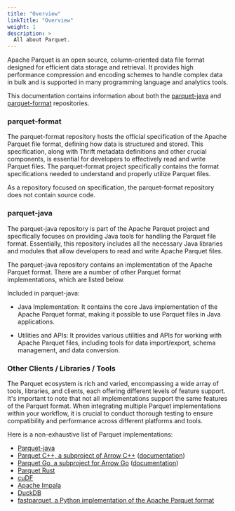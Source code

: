 ```yaml
---
title: "Overview"
linkTitle: "Overview"
weight: 1
description: >
  All about Parquet.
---
```


Apache Parquet is an open source, column-oriented data file format designed for efficient data storage and retrieval.
It provides high performance compression and encoding schemes to handle complex data in bulk and is supported in many programming language and analytics tools.

This documentation contains information about both the [parquet-java](https://github.com/apache/parquet-java) and [parquet-format](https://github.com/apache/parquet-format) repositories. 

### parquet-format

The parquet-format repository hosts the official specification of the Apache Parquet file format, defining how data is structured and stored. This specification, along with Thrift metadata definitions and other crucial components, is essential for developers to effectively read and write Parquet files. The parquet-format project specifically contains the format specifications needed to understand and properly utilize Parquet files.

As a repository focused on specification, the parquet-format repository does not contain source code. 


### parquet-java

The parquet-java repository is part of the Apache Parquet project and specifically focuses on providing Java tools for handling the Parquet file format. Essentially, this repository includes all the necessary Java libraries and modules that allow developers to read and write Apache Parquet files.

The parquet-java repository contains an implementation of the Apache Parquet format. There are a number of other Parquet format implementations, which are listed below. 

Included in parquet-java:
* Java Implementation: It contains the core Java implementation of the Apache Parquet format, making it possible to use Parquet files in Java applications.

* Utilities and APIs: It provides various utilities and APIs for working with Apache Parquet files, including tools for data import/export, schema management, and data conversion.


###  Other Clients / Libraries / Tools

The Parquet ecosystem is rich and varied, encompassing a wide array of tools, libraries, and clients, each offering different levels of feature support. It's important to note that not all implementations support the same features of the Parquet format. When integrating multiple Parquet implementations within your workflow, it is crucial to conduct thorough testing to ensure compatibility and performance across different platforms and tools.

Here is a non-exhaustive list of Parquet implementations:

* [Parquet-java](https://github.com/apache/parquet-java)
* [Parquet C++, a subproject of Arrow C++](https://github.com/apache/arrow/tree/main/cpp/src/parquet) ([documentation](https://arrow.apache.org/docs/cpp/parquet.html))
* [Parquet Go, a subproject for Arrow Go](https://github.com/apache/arrow/tree/main/go/parquet) ([documentation](https://github.com/apache/arrow/tree/main/go))
* [Parquet Rust](https://github.com/apache/arrow-rs/blob/master/parquet/README.md)
* [cuDF](https://github.com/rapidsai/cudf)
* [Apache Impala](https://github.com/apache/impala)
* [DuckDB](https://github.com/duckdb/duckdb)
* [fastparquet, a Python implementation of the Apache Parquet format](https://github.com/dask/fastparquet)
